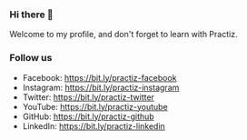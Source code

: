 ### Hi there 👋
Welcome to my profile, and don't forget to learn with Practiz.

### Follow us
- Facebook: https://bit.ly/practiz-facebook
- Instagram: https://bit.ly/practiz-instagram
- Twitter: https://bit.ly/practiz-twitter
- YouTube: https://bit.ly/practiz-youtube
- GitHub: https://bit.ly/practiz-github
- LinkedIn: https://bit.ly/practiz-linkedin
